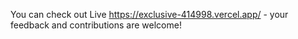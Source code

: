 You can check out Live https://exclusive-414998.vercel.app/ - your feedback and contributions are welcome!
